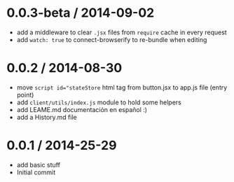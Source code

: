 
0.0.3-beta / 2014-09-02
==================
* add a middleware to clear `.jsx` files from `require` cache in every request
* add `watch: true` to connect-browserify to re-bundle when editing

0.0.2 / 2014-08-30
==================
* move `script id="stateStore` html tag from button.jsx to app.js file (entry point)
* add `client/utils/index.js` module to hold some helpers
* add LEAME.md documentación en español :)
* add a History.md file

0.0.1 / 2014-25-29
==================

  * add basic stuff
  * Initial commit
